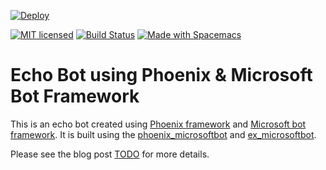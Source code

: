 [![Deploy](https://www.herokucdn.com/deploy/button.svg)](https://heroku.com/deploy)

[![MIT licensed](https://img.shields.io/badge/license-MIT-blue.svg)](https://raw.githubusercontent.com/zabirauf/echo_phoenix_microsoftbot/master/LICENSE.md) [![Build Status](https://travis-ci.org/zabirauf/echo_phoenix_microsoftbot.svg?branch=master)](https://travis-ci.org/zabirauf/echo_phoenix_microsoftbot) <a href="http://github.com/syl20bnr/spacemacs"><img src="https://cdn.rawgit.com/syl20bnr/spacemacs/442d025779da2f62fc86c2082703697714db6514/assets/spacemacs-badge.svg" alt="Made with Spacemacs"></a>


# Echo Bot using Phoenix & Microsoft Bot Framework

This is an echo bot created using [Phoenix framework](https://phoenixframework.org) and [Microsoft bot framework](https://botframework.com).
It is built using the [phoenix\_microsoftbot](https://github.com/zabirauf/phoenix_microsoftbot) and [ex\_microsoftbot](https://github.com/zabirauf/ex_microsoftbot).

Please see the blog post [TODO]() for more details.

